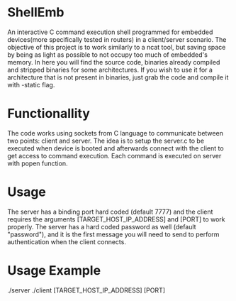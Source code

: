 # ShellEmb

An interactive C command execution shell programmed for embedded devices(more specifically tested in routers) in a client/server scenario. The objective of this project is to work similarly to a ncat tool, but saving space by being as light as possible to not occupy too much of embedded's memory. In here you will find the source code, binaries already compiled and stripped binaries for some architectures. If you wish to use it for a architecture that is not present in binaries, just grab the code and compile it with -static flag.

# Functionallity

The code works using sockets from C language to communicate between two points: client and server. The idea is to setup the server.c to be executed when device is booted and afterwards connect with the client to get access to command execution. Each command is executed on server with popen function.

# Usage

 The server has a binding port hard coded (default 7777) and the client requires the arguments [TARGET_HOST_IP_ADDRESS] and [PORT] to work properly. The server has a hard coded password as well (default "password"), and it is the first message you will need to send to perform authentication when the client connects.
 
 # Usage Example
 
 ./server
 ./client [TARGET_HOST_IP_ADDRESS] [PORT]
 
